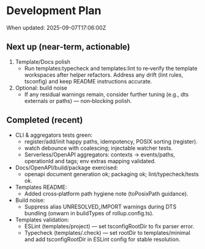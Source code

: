 # Development Plan

When updated: 2025-09-07T17:06:00Z

## Next up (near‑term, actionable)

1. Template/Docs polish
   - Run templates:typecheck and templates:lint to re‑verify the template
     workspaces after helper refactors. Address any drift (lint rules,
     tsconfig) and keep README instructions accurate.
2. Optional: build noise
   - If any residual warnings remain, consider further tuning (e.g., dts
     externals or paths) — non‑blocking polish.

## Completed (recent)

- CLI & aggregators tests green:
  - register/add/init happy paths, idempotency, POSIX sorting (register).
  - watch debounce with coalescing; injectable watcher tests.
  - Serverless/OpenAPI aggregators: contexts → events/paths, operationId and
    tags; env extras mapping validated.
- Docs/OpenAPI/build/package exercised:
  - openapi document generation ok; packaging ok; lint/typecheck/tests ok.
- Templates README:
  - Added cross‑platform path hygiene note (toPosixPath guidance).
- Build noise:
  - Suppress alias UNRESOLVED_IMPORT warnings during DTS bundling (onwarn in
    buildTypes of rollup.config.ts).
- Templates validation:
  - ESLint (templates/project) — set tsconfigRootDir to fix parser error.
  - Typecheck (templates/.check) — set rootDir to templates/minimal and add
    tsconfigRootDir in ESLint config for stable resolution.